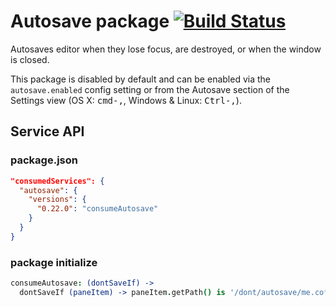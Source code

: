 # Autosave package [![Build Status](https://travis-ci.org/atom/autosave.svg?branch=master)](https://travis-ci.org/atom/autosave)

Autosaves editor when they lose focus, are destroyed, or when the window is
closed.

This package is disabled by default and can be enabled via the
`autosave.enabled` config setting or from the Autosave section of the Settings
view (OS X: <kbd>cmd-,</kbd>, Windows & Linux: <kbd>Ctrl-,</kbd>).

## Service API

### package.json
``` json
"consumedServices": {
  "autosave": {
    "versions": {
      "0.22.0": "consumeAutosave"
    }
  }
}
```

### package initialize
``` coffeescript
consumeAutosave: (dontSaveIf) ->
  dontSaveIf (paneItem) -> paneItem.getPath() is '/dont/autosave/me.coffee'
```
